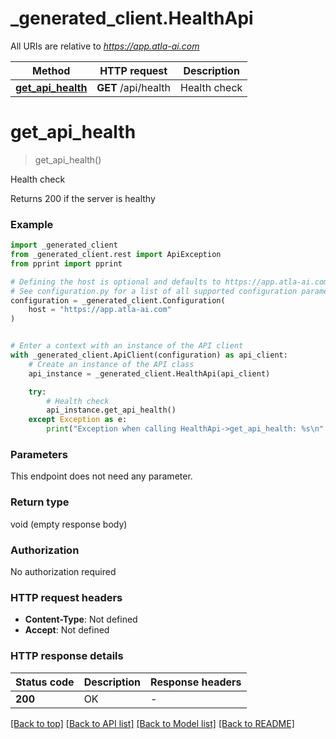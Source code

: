 # _generated_client.HealthApi

All URIs are relative to *https://app.atla-ai.com*

Method | HTTP request | Description
------------- | ------------- | -------------
[**get_api_health**](HealthApi.md#get_api_health) | **GET** /api/health | Health check


# **get_api_health**
> get_api_health()

Health check

Returns 200 if the server is healthy

### Example


```python
import _generated_client
from _generated_client.rest import ApiException
from pprint import pprint

# Defining the host is optional and defaults to https://app.atla-ai.com
# See configuration.py for a list of all supported configuration parameters.
configuration = _generated_client.Configuration(
    host = "https://app.atla-ai.com"
)


# Enter a context with an instance of the API client
with _generated_client.ApiClient(configuration) as api_client:
    # Create an instance of the API class
    api_instance = _generated_client.HealthApi(api_client)

    try:
        # Health check
        api_instance.get_api_health()
    except Exception as e:
        print("Exception when calling HealthApi->get_api_health: %s\n" % e)
```



### Parameters

This endpoint does not need any parameter.

### Return type

void (empty response body)

### Authorization

No authorization required

### HTTP request headers

 - **Content-Type**: Not defined
 - **Accept**: Not defined

### HTTP response details

| Status code | Description | Response headers |
|-------------|-------------|------------------|
**200** | OK |  -  |

[[Back to top]](#) [[Back to API list]](../README.md#documentation-for-api-endpoints) [[Back to Model list]](../README.md#documentation-for-models) [[Back to README]](../README.md)

